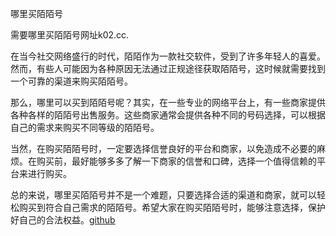 哪里买陌陌号

需要哪里买陌陌号网址k02.cc. 

在当今社交网络盛行的时代，陌陌作为一款社交软件，受到了许多年轻人的喜爱。然而，有些人可能因为各种原因无法通过正规途径获取陌陌号，这时候就需要找到一个可靠的渠道来购买陌陌号。

那么，哪里可以买到陌陌号呢？其实，在一些专业的网络平台上，有一些商家提供各种各样的陌陌号出售服务。这些商家通常会提供各种不同的号码选择，可以根据自己的需求来购买不同等级的陌陌号。

当然，在购买陌陌号时，一定要选择信誉良好的平台和商家，以免造成不必要的麻烦。在购买前，最好能够多多了解一下商家的信誉和口碑，选择一个值得信赖的平台来进行购买。

总的来说，哪里买陌陌号并不是一个难题，只要选择合适的渠道和商家，就可以轻松购买到符合自己需求的陌陌号。希望大家在购买陌陌号时，能够注意选择，保护好自己的合法权益。[github](https://github.com)